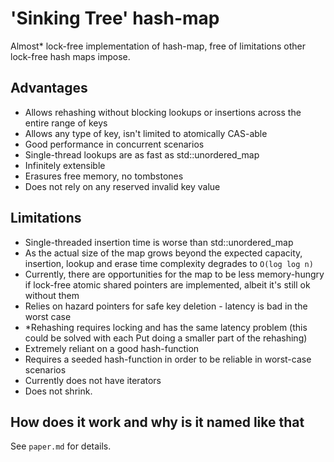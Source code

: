 # 'Sinking Tree' hash-map

Almost* lock-free implementation of hash-map, free of limitations other lock-free hash maps impose.

## Advantages

- Allows rehashing without blocking lookups or insertions across the entire range of keys
- Allows any type of key, isn't limited to atomically CAS-able
- Good performance in concurrent scenarios
- Single-thread lookups are as fast as std::unordered_map
- Infinitely extensible 
- Erasures free memory, no tombstones
- Does not rely on any reserved invalid key value

## Limitations

- Single-threaded insertion time is worse than std::unordered_map 
- As the actual size of the map grows beyond the expected capacity, insertion, lookup and erase time complexity degrades to `O(log log n)`
- Currently, there are opportunities for the map to be less memory-hungry if lock-free atomic shared pointers are implemented, albeit it's still ok without them
- Relies on hazard pointers for safe key deletion - latency is bad in the worst case
- *Rehashing requires locking and has the same latency problem (this could be solved with each Put doing a smaller part of the rehashing)
- Extremely reliant on a good hash-function
- Requires a seeded hash-function in order to be reliable in worst-case scenarios
- Currently does not have iterators
- Does not shrink.

## How does it work and why is it named like that

See `paper.md` for details.
